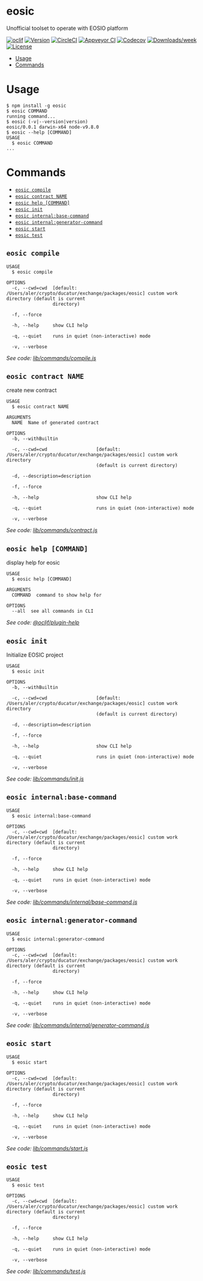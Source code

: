 eosic
=====

Unofficial toolset to operate with EOSIO platform

[![oclif](https://img.shields.io/badge/cli-oclif-brightgreen.svg)](https://oclif.io)
[![Version](https://img.shields.io/npm/v/eosic.svg)](https://npmjs.org/package/eosic)
[![CircleCI](https://circleci.com/gh/alerdenisov/eosic/tree/master.svg?style=shield)](https://circleci.com/gh/alerdenisov/eosic/tree/master)
[![Appveyor CI](https://ci.appveyor.com/api/projects/status/github/alerdenisov/eosic?branch=master&svg=true)](https://ci.appveyor.com/project/alerdenisov/eosic/branch/master)
[![Codecov](https://codecov.io/gh/alerdenisov/eosic/branch/master/graph/badge.svg)](https://codecov.io/gh/alerdenisov/eosic)
[![Downloads/week](https://img.shields.io/npm/dw/eosic.svg)](https://npmjs.org/package/eosic)
[![License](https://img.shields.io/npm/l/eosic.svg)](https://github.com/alerdenisov/eosic/blob/master/package.json)

<!-- toc -->
* [Usage](#usage)
* [Commands](#commands)
<!-- tocstop -->
# Usage
<!-- usage -->
```sh-session
$ npm install -g eosic
$ eosic COMMAND
running command...
$ eosic (-v|--version|version)
eosic/0.0.1 darwin-x64 node-v9.8.0
$ eosic --help [COMMAND]
USAGE
  $ eosic COMMAND
...
```
<!-- usagestop -->
# Commands
<!-- commands -->
* [`eosic compile`](#eosic-compile)
* [`eosic contract NAME`](#eosic-contract-name)
* [`eosic help [COMMAND]`](#eosic-help-command)
* [`eosic init`](#eosic-init)
* [`eosic internal:base-command`](#eosic-internalbase-command)
* [`eosic internal:generator-command`](#eosic-internalgenerator-command)
* [`eosic start`](#eosic-start)
* [`eosic test`](#eosic-test)

## `eosic compile`

```
USAGE
  $ eosic compile

OPTIONS
  -c, --cwd=cwd  [default: /Users/aler/crypto/ducatur/exchange/packages/eosic] custom work directory (default is current
                 directory)

  -f, --force

  -h, --help     show CLI help

  -q, --quiet    runs in quiet (non-interactive) mode

  -v, --verbose
```

_See code: [lib/commands/compile.js](https://github.com/eos-change/eosic/blob/v0.0.1/lib/commands/compile.js)_

## `eosic contract NAME`

create new contract

```
USAGE
  $ eosic contract NAME

ARGUMENTS
  NAME  Name of generated contract

OPTIONS
  -b, --withBuiltin

  -c, --cwd=cwd                  [default: /Users/aler/crypto/ducatur/exchange/packages/eosic] custom work directory
                                 (default is current directory)

  -d, --description=description

  -f, --force

  -h, --help                     show CLI help

  -q, --quiet                    runs in quiet (non-interactive) mode

  -v, --verbose
```

_See code: [lib/commands/contract.js](https://github.com/eos-change/eosic/blob/v0.0.1/lib/commands/contract.js)_

## `eosic help [COMMAND]`

display help for eosic

```
USAGE
  $ eosic help [COMMAND]

ARGUMENTS
  COMMAND  command to show help for

OPTIONS
  --all  see all commands in CLI
```

_See code: [@oclif/plugin-help](https://github.com/oclif/plugin-help/blob/v2.0.5/src/commands/help.ts)_

## `eosic init`

Initialize EOSIC project

```
USAGE
  $ eosic init

OPTIONS
  -b, --withBuiltin

  -c, --cwd=cwd                  [default: /Users/aler/crypto/ducatur/exchange/packages/eosic] custom work directory
                                 (default is current directory)

  -d, --description=description

  -f, --force

  -h, --help                     show CLI help

  -q, --quiet                    runs in quiet (non-interactive) mode

  -v, --verbose
```

_See code: [lib/commands/init.js](https://github.com/eos-change/eosic/blob/v0.0.1/lib/commands/init.js)_

## `eosic internal:base-command`

```
USAGE
  $ eosic internal:base-command

OPTIONS
  -c, --cwd=cwd  [default: /Users/aler/crypto/ducatur/exchange/packages/eosic] custom work directory (default is current
                 directory)

  -f, --force

  -h, --help     show CLI help

  -q, --quiet    runs in quiet (non-interactive) mode

  -v, --verbose
```

_See code: [lib/commands/internal/base-command.js](https://github.com/eos-change/eosic/blob/v0.0.1/lib/commands/internal/base-command.js)_

## `eosic internal:generator-command`

```
USAGE
  $ eosic internal:generator-command

OPTIONS
  -c, --cwd=cwd  [default: /Users/aler/crypto/ducatur/exchange/packages/eosic] custom work directory (default is current
                 directory)

  -f, --force

  -h, --help     show CLI help

  -q, --quiet    runs in quiet (non-interactive) mode

  -v, --verbose
```

_See code: [lib/commands/internal/generator-command.js](https://github.com/eos-change/eosic/blob/v0.0.1/lib/commands/internal/generator-command.js)_

## `eosic start`

```
USAGE
  $ eosic start

OPTIONS
  -c, --cwd=cwd  [default: /Users/aler/crypto/ducatur/exchange/packages/eosic] custom work directory (default is current
                 directory)

  -f, --force

  -h, --help     show CLI help

  -q, --quiet    runs in quiet (non-interactive) mode

  -v, --verbose
```

_See code: [lib/commands/start.js](https://github.com/eos-change/eosic/blob/v0.0.1/lib/commands/start.js)_

## `eosic test`

```
USAGE
  $ eosic test

OPTIONS
  -c, --cwd=cwd  [default: /Users/aler/crypto/ducatur/exchange/packages/eosic] custom work directory (default is current
                 directory)

  -f, --force

  -h, --help     show CLI help

  -q, --quiet    runs in quiet (non-interactive) mode

  -v, --verbose
```

_See code: [lib/commands/test.js](https://github.com/eos-change/eosic/blob/v0.0.1/lib/commands/test.js)_
<!-- commandsstop -->
